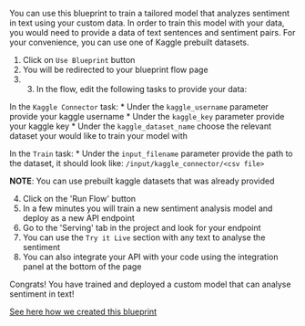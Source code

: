 You can use this blueprint to train a tailored model that analyzes sentiment in text using your custom data.
In order to train this model with your data, you would need to provide a data of text sentences and sentiment pairs.
For your convenience, you can use one of Kaggle prebuilt datasets.
1. Click on `Use Blueprint` button
2. You will be redirected to your blueprint flow page
3. 3. In the flow, edit the following tasks to provide your data:

In the `Kaggle Connector` task:
    * Under the `kaggle_username` parameter provide your kaggle username
    * Under the `kaggle_key` parameter provide your kaggle key
    * Under the `kaggle_dataset_name` choose the relevant dataset your would like to train your model with

   In the `Train` task:
    *  Under the `input_filename` parameter provide the path to the dataset,  it should look like:
       `/input/kaggle_connector/<csv file>`

**NOTE**: You can use prebuilt kaggle datasets that was already provided 

4. Click on the 'Run Flow' button
5. In a few minutes you will train a new sentiment analysis model and deploy as a new API endpoint
6. Go to the 'Serving' tab in the project and look for your endpoint
7. You can use the `Try it Live` section with any text to analyse the sentiment
8. You can also integrate your API with your code using the integration panel at the bottom of the page

Congrats! You have trained and deployed a custom model that can analyse sentiment in text!

[See here how we created this blueprint](https://github.com/cnvrg/Blueprints/tree/main/Sentiment%20Analysis)
